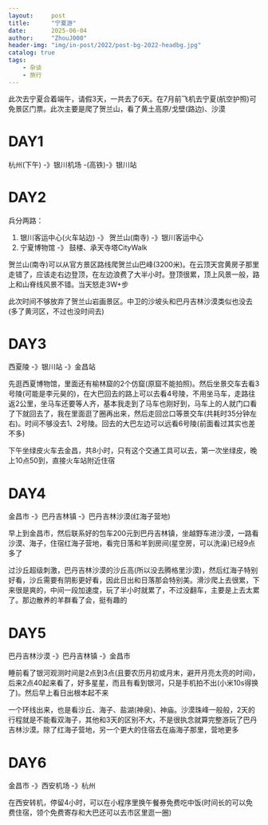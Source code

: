 ```yaml
---
layout:     post
title:      "宁夏游"
date:       2025-06-04
author:     "ZhouJ000"
header-img: "img/in-post/2022/post-bg-2022-headbg.jpg"
catalog: true
tags:
    - 杂谈
    - 旅行
--- 
```



此次去宁夏合着端午，请假3天，一共去了6天。在7月前飞机去宁夏(航空护照)可免景区门票。此次主要是爬了贺兰山，看了黄土高原/戈壁(路边)、沙漠

# DAY1

杭州(下午) -》银川机场 -(高铁)-》银川站

# DAY2

兵分两路：
1. 银川客运中心(火车站边) -》 贺兰山(南寺) -》银川客运中心
2. 宁夏博物馆 -》 鼓楼、承天寺塔CityWalk

贺兰山(南寺)可以从官方景区路线爬贺兰山巴峰(3200米)。在云顶天宫黄房子那里走错了，应该走右边登顶，在左边浪费了大半小时。登顶很累，顶上风景一般，路上和山脊线风景不错。当天怒走3W+步

此次时间不够放弃了贺兰山岩画景区。中卫的沙坡头和巴丹吉林沙漠类似也没去(多了黄河区，不过也没时间去)

# DAY3

西夏陵 -》银川站 -》金昌站

先逛西夏博物馆，里面还有榆林窟的2个仿窟(原窟不能拍照)。然后坐景交车去看3号陵(可能是李元昊的)，在大巴回去的路上可以去看4号陵，不用坐马车，走路往返2公里，坐马车还要等人齐，基本我走到了马车也刚好到，马车上的人就门口看了下就回去了，我在里面逛了圈再出来，然后走回岔口等景交车(共耗时35分钟左右)。时间不够没去1、2号陵。回去的大巴左边可以远看6号陵(前面看过其实也差不多)

下午坐绿皮火车去金昌，共8小时，只有这个交通工具可以去，第一次坐绿皮，晚上10点50到，直接火车站附近住宿

# DAY4

金昌市 -》巴丹吉林镇 -》巴丹吉林沙漠(红海子营地)

早上到金昌市，然后联系好的包车200元到巴丹吉林镇，坐越野车进沙漠，一路看沙漠、海子，住宿红海子营地，看完日落和羊到房间(星空房，可以洗澡)已经9点多了

过沙丘超级刺激，巴丹吉林沙漠的沙丘高(所以没去腾格里沙漠)，然后红海子特别好看，沙丘需要有阴影更好看，因此日出和日落那会特别美。滑沙爬上去很累，下来很是爽的，中间一段加速度，玩了半小时就累了，不过没翻车，主要是上去太累了。那边散养的羊群看了会，挺有趣的

# DAY5

巴丹吉林沙漠 -》巴丹吉林镇 -》金昌市

睡前看了银河观测时间是2点到3点(且要农历月初或月末，避开月亮太亮的时间)，后来2点40起来看了，好多星星，而且有看到银河，只是手机拍不出(小米10s得换了)。然后早上看日出根本起不来

一个环线出来，也是看沙丘、海子、盐湖(神泉)、神庙。沙漠珠峰一般般，2天的行程就是不能看双海子，其他和3天的区别不大，不是很执念就算完整游玩了巴丹吉林沙漠。除了红海子营地，另一个更大的住宿去在庙海子那里，营地更多

# DAY6

金昌市 -》西安机场 -》杭州

在西安转机，停留4小时，可以在小程序里换午餐券免费吃中饭(时间长的可以免费住宿，领个免费寄存和大巴还可以去市区里逛一圈)

